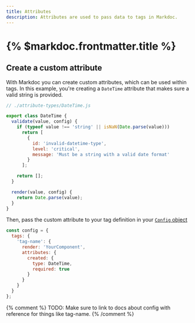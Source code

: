 ```yaml
---
title: Attributes
description: Attributes are used to pass data to tags in Markdoc.
---
```


# {% $markdoc.frontmatter.title %}

## Create a custom attribute

With Markdoc you can create custom attributes, which can be used within tags. In this example, you're creating a `DateTime` attribute that makes sure a valid string is provided.

```js
// ./attribute-types/DateTime.js

export class DateTime {
  validate(value, config) {
    if (typeof value !== 'string' || isNaN(Date.parse(value)))
      return [
        {
          id: 'invalid-datetime-type',
          level: 'critical',
          message: 'Must be a string with a valid date format'
        }
      ];

    return [];
  }

  render(value, config) {
    return Date.parse(value);
  }
}
```

Then, pass the custom attribute to your tag definition in your [`Config` object](/docs/config)

```js
const config = {
  tags: {
    'tag-name': {
      render: 'YourComponent',
      attributes: {
        created: {
          type: DateTime,
          required: true
        }
      }
    }
  }
};
```

{% comment %}
TODO: Make sure to link to docs about config with reference for things like tag-name.
{% /comment %}
